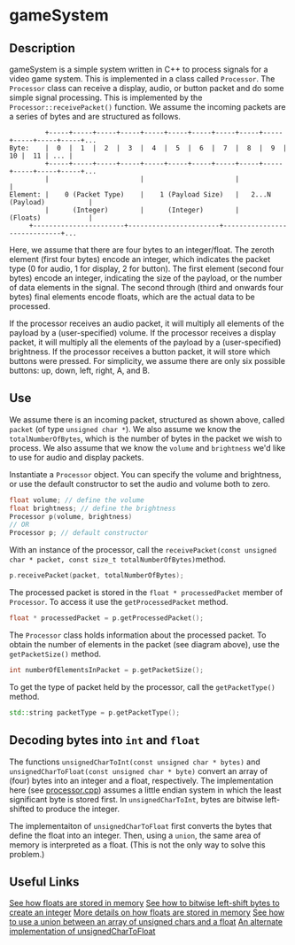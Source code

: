 # gameSystem

## Description

gameSystem is a simple system written in C++ to process signals for a
video game system. This is implemented in a class called
`Processor`. The `Processor` class can receive a display, audio, or
button packet and do some simple signal processing. This is
implemented by the `Processor::receivePacket()` function. We assume the incoming packets
are a series of bytes and are structured as follows.

```
         +-----+-----+-----+-----+-----+-----+-----+-----+-----+-----+-----+-----+-----+...
Byte:    |  0  |  1  |  2  |  3  |  4  |  5  |  6  |  7  |  8  |  9  |  10 |  11 | ... |
         +-----+-----+-----+-----+-----+-----+-----+-----+-----+-----+-----+-----+-----+...
         |                       |                       |                             |
Element: |    0 (Packet Type)    |    1 (Payload Size)   |   2...N (Payload)           |
         |      (Integer)        |      (Integer)        |         (Floats)            |
	 +-----------------------+-----------------------+-----------------------------+...
```
Here, we assume that there are four bytes to an integer/float.
The zeroth element (first four bytes) encode an integer, which indicates the packet type (0 for audio, 1 for display, 2 for button).
The first element (second four bytes) encode an integer, indicating the size of the payload, or the number of data elements in the signal.
The second through (third and onwards four bytes) final elements encode floats, which are the actual data to be processed.

If the processor receives an audio packet, it  will multiply all elements of the payload by a (user-specified) volume.
If the processor receives a display packet, it  will multiply all the elements of the payload by a (user-specified) brightness.
If the processor receives a button packet, it will store which buttons were pressed. For simplicity, we assume there are only six possible buttons: up, down, left, right, A, and B.

## Use
We assume there is an incoming packet, structured as shown above, called `packet` (of type `unsigned char *`).
We also assume we know the `totalNumberOfBytes`, which is the number of bytes in the packet we wish to process.
We also assume that we know the `volume` and `brightness` we'd like to use for audio and display packets.

Instantiate a `Processor` object. You can specify the volume and brightness, or use the default constructor to set the audio and volume both to zero.
```c++
float volume; // define the volume
float brightness; // define the brightness
Processor p(volume, brightness)
// OR
Processor p; // default constructor
```

With an instance of the processor, call the `receivePacket(const unsigned char * packet, const size_t totalNumberOfBytes)`method.
```c++
p.receivePacket(packet, totalNumberOfBytes);
```

The processed packet is stored in the `float * processedPacket` member of `Processor`. To access it use the `getProcessedPacket` method.
```c++
float * processedPacket = p.getProcessedPacket();
```

The `Processor` class holds information about the processed packet. To obtain the number of elements in the packet (see diagram above), use the
`getPacketSize()` method.
```c++
int numberOfElementsInPacket = p.getPacketSize();
```

To get the type of packet held by the processor, call the `getPacketType()` method.
```c++
std::string packetType = p.getPacketType();

```
## Decoding bytes into `int` and `float`
The functions `unsignedCharToInt(const unsigned char * bytes)` and `unsignedCharToFloat(const unsigned char * byte)`
convert an array of (four) bytes into an integer and a float, respectively. The implementation here (see [processor.cpp](https://github.com/pvasudev16/gameSystem/blob/dddf26fb8db5539d8b9895e2290c7b14b4a815dd/gameSystem/processor.cpp#L51)) assumes a little endian
system in which the least significant byte is stored first. In `unsignedCharToInt`, bytes are bitwise left-shifted to produce the integer.

The implementaiton of `unsignedCharToFloat` first converts the bytes that define the float into an integer. Then, using a `union`, the same area of memory
is interpreted as a float. (This is not the only way to solve this problem.)


## Useful Links
[See how floats are stored in memory](https://www.h-schmidt.net/FloatConverter/IEEE754.html)
[See how to bitwise left-shift bytes to create an integer](https://stackoverflow.com/questions/6834343/ultra-quick-way-to-concatenate-byte-values)
[More details on how floats are stored in memory](https://www.keil.com/support/man/docs/c51/c51_ap_floatingpt.htm)
[See how to use a union between an array of unsigned chars and a float](https://stackoverflow.com/questions/14535865/union-between-a-float-and-an-array-of-unsigned-char)
[An alternate implementation of unsignedCharToFloat](https://godbolt.org/z/vYM5czqs8)